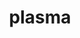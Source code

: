 ---
title: "plasma"
layout: cache
categories: [package, v0.20]
meta: {"versions": ["22.9.29"], "compilers": ["gcc@=11.1.0", "oneapi@=2023.0.0"], "oss": ["ubuntu20.04"], "platforms": ["linux"], "targets": ["ppc64le", "x86_64", "x86_64_v3"], "stacks": ["e4s", "e4s-oneapi", "e4s-power"], "num_specs": 3, "num_specs_by_stack": {"e4s-power": 1, "e4s-oneapi": 1, "e4s": 1}}
spec_details: [{"hash": "k46ntl4vubwzt5fjrcv77rl3oglja7yu", "compiler": "gcc@=11.1.0", "versions": ["22.9.29"], "os": "ubuntu20.04", "platform": "linux", "target": "ppc64le", "variants": ["build_system=cmake", "build_type=Release", "generator=make", "~ipo", "~lua", "+shared"], "stacks": ["e4s-power"], "size": "-", "tarball": "https://binaries.spack.io/releases/v0.20/build_cache/linux-ubuntu20.04-ppc64le/gcc-11.1.0/plasma-22.9.29/linux-ubuntu20.04-ppc64le-gcc-11.1.0-plasma-22.9.29-k46ntl4vubwzt5fjrcv77rl3oglja7yu.spack"}, {"hash": "ixwcgxpvlhhfg5lceyl7652cg4fwm53e", "compiler": "oneapi@=2023.0.0", "versions": ["22.9.29"], "os": "ubuntu20.04", "platform": "linux", "target": "x86_64", "variants": ["build_system=cmake", "build_type=Release", "generator=make", "~ipo", "~lua", "+shared"], "stacks": ["e4s-oneapi"], "size": "-", "tarball": "https://binaries.spack.io/releases/v0.20/build_cache/linux-ubuntu20.04-x86_64/oneapi-2023.0.0/plasma-22.9.29/linux-ubuntu20.04-x86_64-oneapi-2023.0.0-plasma-22.9.29-ixwcgxpvlhhfg5lceyl7652cg4fwm53e.spack"}, {"hash": "2gkn65xmffsod7ln3dvhwha5aj44yqgu", "compiler": "gcc@=11.1.0", "versions": ["22.9.29"], "os": "ubuntu20.04", "platform": "linux", "target": "x86_64_v3", "variants": ["build_system=cmake", "build_type=Release", "generator=make", "~ipo", "~lua", "+shared"], "stacks": ["e4s"], "size": "-", "tarball": "https://binaries.spack.io/releases/v0.20/build_cache/linux-ubuntu20.04-x86_64_v3/gcc-11.1.0/plasma-22.9.29/linux-ubuntu20.04-x86_64_v3-gcc-11.1.0-plasma-22.9.29-2gkn65xmffsod7ln3dvhwha5aj44yqgu.spack"}]
---